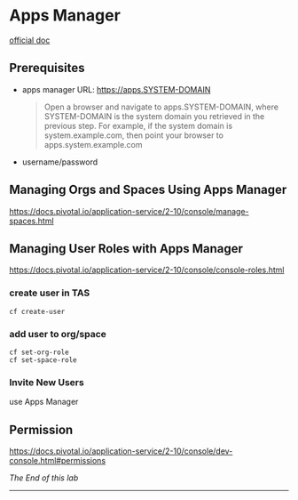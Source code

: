 
# Apps Manager
[official doc](https://docs.pivotal.io/application-service/2-10/operating/console-login.html)

## Prerequisites
- apps manager URL: https://apps.SYSTEM-DOMAIN
  > Open a browser and navigate to apps.SYSTEM-DOMAIN, where SYSTEM-DOMAIN is the system domain you retrieved in the previous step. For example, if the system domain is system.example.com, then point your browser to apps.system.example.com
- username/password

## Managing Orgs and Spaces Using Apps Manager
https://docs.pivotal.io/application-service/2-10/console/manage-spaces.html

## Managing User Roles with Apps Manager
https://docs.pivotal.io/application-service/2-10/console/console-roles.html

### create user in TAS
```
cf create-user
```

### add user to org/space
```
cf set-org-role
cf set-space-role
```

### Invite New Users
use Apps Manager

## Permission
https://docs.pivotal.io/application-service/2-10/console/dev-console.html#permissions



*The End of this lab*

---